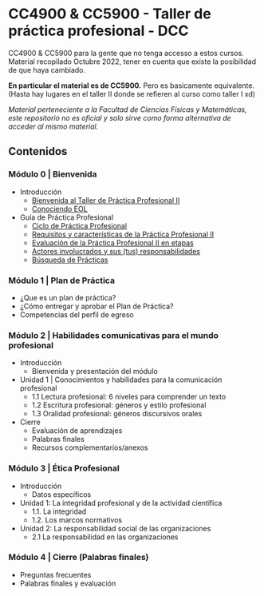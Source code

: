 
# CC4900 & CC5900 - Taller de práctica profesional - DCC

CC4900 &amp; CC5900 para la gente que no tenga accesso a estos cursos. Material recopilado Octubre 2022, tener en cuenta que existe la posibilidad de que haya cambiado.

**En particular el material es de CC5900.** Pero es basicamente equivalente. (Hasta hay lugares en el taller II donde se refieren al curso como taller I xd)

*Material perteneciente a la Facultad de Ciencias Físicas y Matemáticas, este repositorio no es oficial y solo sirve como forma alternativa de acceder al mismo material.*

## Contenidos

### Módulo 0 | Bienvenida

- Introducción
  - [Bienvenida al Taller de Práctica Profesional II](Modulo%200/0%20-%20Introducción/00%20-%20Bienvenida%20al%20Taller%20de%20Práctica%20Profesional%20II.md)
  - [Conociendo EOL](Modulo%200/0%20-%20Introducción/01%20-%20Conociendo%20EOL.md)
- Guía de Práctica Profesional
  - [Ciclo de Práctica Profesional](Modulo%200/1%20-%20Guía%20de%20Práctica%20Profesional/00%20-%20Ciclo%20de%20Práctica%20Profesional.md)
  - [Requisitos y características de la Práctica Profesional II](Modulo%200/1%20-%20Guía%20de%20Práctica%20Profesional/01%20-%20Requisitos%20y%20características%20de%20la%20Práctica%20Profesional%20II.md)
  - [Evaluación de la Práctica Profesional II en etapas](Modulo%200/1%20-%20Guía%20de%20Práctica%20Profesional/02%20-%20Evaluación%20de%20la%20Práctica%20Profesional%20II%20en%20etapas.md)
  - [Actores involucrados y sus (tus) responsabilidades](Modulo%200/1%20-%20Guía%20de%20Práctica%20Profesional/03%20-%20Actores%20involucrados%20y%20sus%20(tus)%20responsabilidades.md)
  - [Búsqueda de Prácticas](Modulo%200/1%20-%20Guía%20de%20Práctica%20Profesional/04%20-%20Búsqueda%20de%20Prácticas.md)

### Módulo 1 | Plan de Práctica

- ¿Que es un plan de práctica?
- ¿Cómo entregar y aprobar el Plan de Práctica?
- Competencias del perfil de egreso

### Módulo 2 | Habilidades comunicativas para el mundo profesional

- Introducción
  - Bienvenida y presentación del módulo
- Unidad 1 | Conocimientos y habilidades para la comunicación profesional
  - 1.1 Lectura profesional: 6 niveles para comprender un texto
  - 1.2 Escritura profesional: géneros y estilo profesional
  - 1.3 Oralidad profesional: géneros discursivos orales
- Cierre
  - Evaluación de aprendizajes
  - Palabras finales
  - Recursos complementarios/anexos

### Módulo 3 | Ética Profesional

- Introducción
  - Datos específicos
- Unidad 1: La integridad profesional y de la actividad científica
  - 1.1. La integridad
  - 1.2. Los marcos normativos
- Unidad 2: La responsabilidad social de las organizaciones
  - 2.1 La responsabilidad en las organizaciones

### Módulo 4 | Cierre (Palabras finales)

- Preguntas frecuentes
- Palabras finales y evaluación
